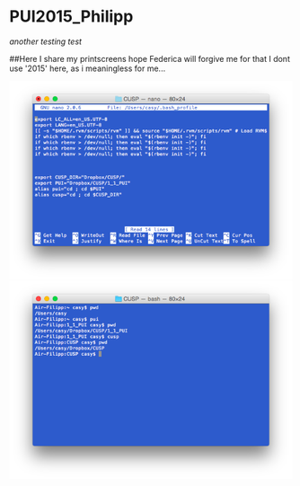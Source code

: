 # PUI2015_Philipp
*another testing test*

##Here I share my printscreens
hope Federica will forgive me for that I dont use '2015' here, as i meaningless for me...

![bash_profile](img/Screenshot1.png)
![usinc those commands](img/Screenshot.png)

